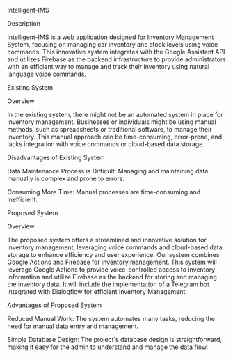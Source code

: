 Intelligent-IMS

Description

Intelligent-IMS is a web application designed for Inventory Management System, focusing on managing car inventory and stock levels using voice commands. This innovative system integrates with the Google Assistant API and utilizes Firebase as the backend infrastructure to provide administrators with an efficient way to manage and track their inventory using natural language voice commands.

Existing System

Overview

In the existing system, there might not be an automated system in place for inventory management. Businesses or individuals might be using manual methods, such as spreadsheets or traditional software, to manage their inventory. This manual approach can be time-consuming, error-prone, and lacks integration with voice commands or cloud-based data storage.

Disadvantages of Existing System

Data Maintenance Process is Difficult: Managing and maintaining data manually is complex and prone to errors.

Consuming More Time: Manual processes are time-consuming and inefficient.

Proposed System

Overview

The proposed system offers a streamlined and innovative solution for inventory management, leveraging voice commands and cloud-based data storage to enhance efficiency and user experience. Our system combines Google Actions and Firebase for inventory management. This system will leverage Google Actions to provide voice-controlled access to inventory information and utilize Firebase as the backend for storing and managing the inventory data. It will include the implementation of a Telegram bot integrated with Dialogflow for efficient Inventory Management.

Advantages of Proposed System

Reduced Manual Work: The system automates many tasks, reducing the need for manual data entry and management.

Simple Database Design: The project's database design is straightforward, making it easy for the admin to understand and manage the data flow.
